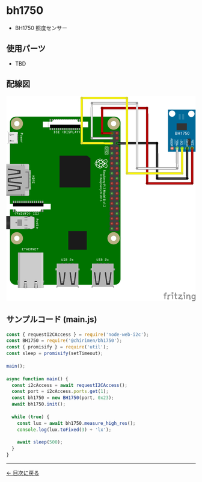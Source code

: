 # bh1750

- BH1750 照度センサー

## 使用パーツ

- TBD

## 配線図

![配線図](./images/bh1750/schematic.png 'schematic')

## サンプルコード (main.js)

```javascript
const { requestI2CAccess } = require('node-web-i2c');
const BH1750 = require('@chirimen/bh1750');
const { promisify } = require('util');
const sleep = promisify(setTimeout);

main();

async function main() {
  const i2cAccess = await requestI2CAccess();
  const port = i2cAccess.ports.get(1);
  const bh1750 = new BH1750(port, 0x23);
  await bh1750.init();

  while (true) {
    const lux = await bh1750.measure_high_res();
    console.log(lux.toFixed(3) + 'lx');

    await sleep(500);
  }
}
```

---

[← 目次に戻る](./index.md)
